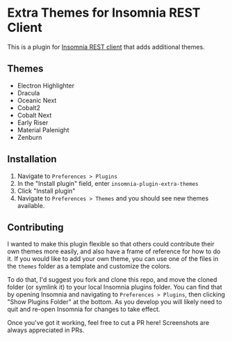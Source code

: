 # Extra Themes for Insomnia REST Client

This is a plugin for [Insomnia REST client](https://insomnia.rest) that adds additional themes.

## Themes

- Electron Highlighter
- Dracula
- Oceanic Next
- Cobalt2
- Cobalt Next
- Early Riser
- Material Palenight
- Zenburn

## Installation

1. Navigate to `Preferences > Plugins`
1. In the "Install plugin" field, enter `insomnia-plugin-extra-themes`
1. Click "Install plugin"
1. Navigate to `Preferences > Themes` and you should see new themes available.

## Contributing

I wanted to make this plugin flexible so that others could contribute their own themes more easily, and also have a frame of reference for how to do it. If you would like to add your own theme, you can use one of the files in the `themes` folder as a template and customize the colors.

To do that, I'd suggest you fork and clone this repo, and move the cloned folder (or symlink it) to your local Insomnia plugins folder. You can find that by opening Insomnia and navigating to `Preferences > Plugins`, then clicking "Show Plugins Folder" at the bottom. As you develop you will likely need to quit and re-open Insomnia for changes to take effect.

Once you've got it working, feel free to cut a PR here! Screenshots are always appreciated in PRs.
